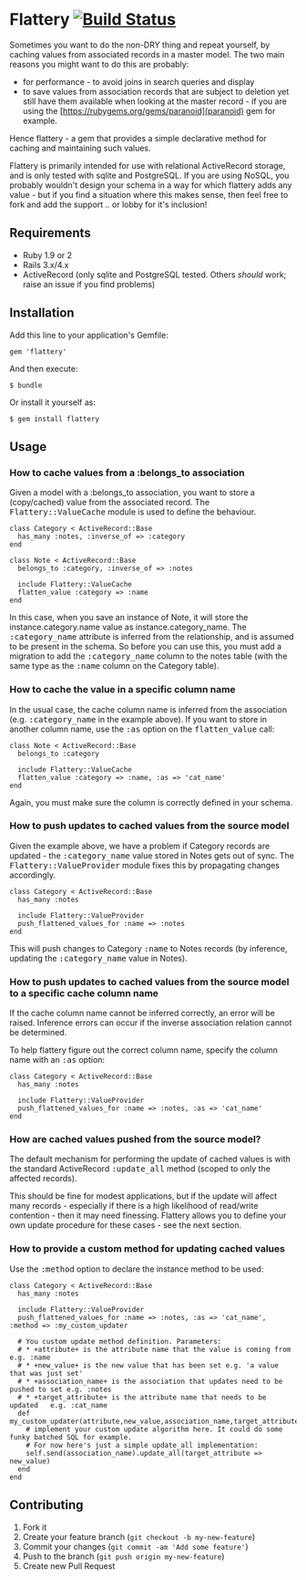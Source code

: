# Flattery [![Build Status](https://secure.travis-ci.org/evendis/flattery.png?branch=master)](http://travis-ci.org/evendis/flattery)

Sometimes you want to do the non-DRY thing and repeat yourself, by caching values from associated records in a master model.
The two main reasons you might want to do this are probably:
* for performance - to avoid joins in search queries and display
* to save values from association records that are subject to deletion yet still have them available when looking at the master record - if you are using the [https://rubygems.org/gems/paranoid](paranoid) gem for example.

Hence flattery - a gem that provides a simple declarative method for caching and maintaining such values.

Flattery is primarily intended for use with relational ActiveRecord storage, and is only tested with sqlite and PostgreSQL.
If you are using NoSQL, you probably wouldn't design your schema in a way for which flattery adds any value - but if you find a situation where this makes sense, then feel free to fork and add the support .. or lobby for it's inclusion!

## Requirements

* Ruby 1.9 or 2
* Rails 3.x/4.x
* ActiveRecord (only sqlite and PostgreSQL tested. Others _should_ work; raise an issue if you find problems)

## Installation

Add this line to your application's Gemfile:

    gem 'flattery'

And then execute:

    $ bundle

Or install it yourself as:

    $ gem install flattery

## Usage

### How to cache values from a :belongs_to association

Given a model with a :belongs_to association, you want to store a (copy/cached) value from the associated record. The <tt>Flattery::ValueCache</tt> module is used to define the behaviour.

    class Category < ActiveRecord::Base
      has_many :notes, :inverse_of => :category
    end

    class Note < ActiveRecord::Base
      belongs_to :category, :inverse_of => :notes

      include Flattery::ValueCache
      flatten_value :category => :name
    end

In this case, when you save an instance of Note, it will store the instance.category.name value as instance.category_name.
The <tt>:category_name</tt> attribute is inferred from the relationship, and is assumed to be present in the schema.
So before you can use this, you must add a migration to add the <tt>:category_name</tt> column to the notes table (with the same type as the <tt>:name</tt> column on the Category table).


### How to cache the value in a specific column name

In the usual case, the cache column name is inferred from the association (e.g. <tt>:category_name</tt> in the example above).
If you want to store in another column name, use the <tt>:as</tt> option on the <tt>flatten_value</tt> call:

    class Note < ActiveRecord::Base
      belongs_to :category

      include Flattery::ValueCache
      flatten_value :category => :name, :as => 'cat_name'
    end

Again, you must make sure the column is correctly defined in your schema.

### How to push updates to cached values from the source model

Given the example above, we have a problem if Category records are updated - the <tt>:category_name</tt> value stored in Notes gets out of sync. The <tt>Flattery::ValueProvider</tt> module fixes this by propagating changes accordingly.

    class Category < ActiveRecord::Base
      has_many :notes

      include Flattery::ValueProvider
      push_flattened_values_for :name => :notes
    end

This will push changes to Category <tt>:name</tt> to Notes records (by inference, updating the <tt>:category_name</tt> value in Notes).

### How to push updates to cached values from the source model to a specific cache column name

If the cache column name cannot be inferred correctly, an error will be raised. Inference errors can occur if the inverse association relation cannot be determined.

To help flattery figure out the correct column name, specify the column name with an <tt>:as</tt> option:

    class Category < ActiveRecord::Base
      has_many :notes

      include Flattery::ValueProvider
      push_flattened_values_for :name => :notes, :as => 'cat_name'
    end

### How are cached values pushed from the source model?

The default mechanism for performing the update of cached values is with the standard ActiveRecord <tt>:update_all</tt> method (scoped to only the affected records).

This should be fine for modest applications, but if the update will affect many records - especially if there is a high likelihood of read/write contention - then it may need finessing. Flattery allows you to define your own update procedure for these cases - see the next section.

### How to provide a custom method for updating cached values

Use the <tt>:method</tt> option to declare the instance method to be used:

    class Category < ActiveRecord::Base
      has_many :notes

      include Flattery::ValueProvider
      push_flattened_values_for :name => :notes, :as => 'cat_name', :method => :my_custom_updater

      # You custom update method definition. Parameters:
      # * +attribute+ is the attribute name that the value is coming from e.g. :name
      # * +new_value+ is the new value that has been set e.g. 'a value that was just set'
      # * +association_name+ is the association that updates need to be pushed to set e.g. :notes
      # * +target_attribute+ is the attribute name that needs to be updated   e.g. :cat_name
      def my_custom_updater(attribute,new_value,association_name,target_attribute)
        # implement your custom update algorithm here. It could do some funky batched SQL for example.
        # For now here's just a simple update_all implementation:
        self.send(association_name).update_all(target_attribute => new_value)
      end
    end



## Contributing

1. Fork it
2. Create your feature branch (`git checkout -b my-new-feature`)
3. Commit your changes (`git commit -am 'Add some feature'`)
4. Push to the branch (`git push origin my-new-feature`)
5. Create new Pull Request
